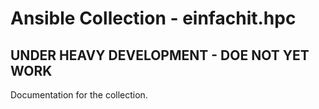 # Ansible Collection - einfachit.hpc

## UNDER HEAVY DEVELOPMENT - DOE NOT YET WORK
Documentation for the collection.
